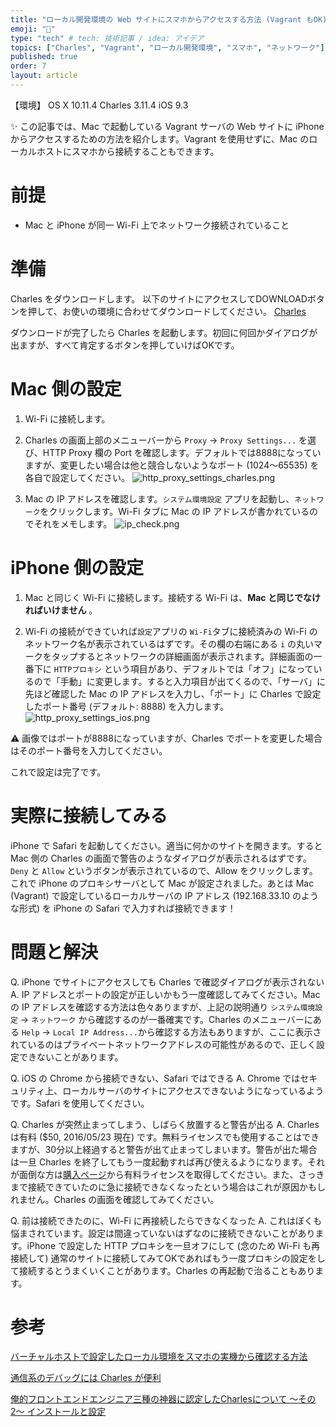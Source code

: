 ```yaml
---
title: "ローカル開発環境の Web サイトにスマホからアクセスする方法 (Vagrant もOK)"
emoji: "🐡"
type: "tech" # tech: 技術記事 / idea: アイデア
topics: ["Charles", "Vagrant", "ローカル開発環境", "スマホ", "ネットワーク"]
published: true
order: 7
layout: article
---
```


【環境】
OS X 10.11.4
Charles 3.11.4
iOS 9.3

✨ この記事では、Mac で起動している Vagrant サーバの Web サイトに iPhone からアクセスするための方法を紹介します。Vagrant を使用せずに、Mac のローカルホストにスマホから接続することもできます。

# 前提
* Mac と iPhone が同一 Wi-Fi 上でネットワーク接続されていること

# 準備
Charles をダウンロードします。
以下のサイトにアクセスしてDOWNLOADボタンを押して、お使いの環境に合わせてダウンロードしてください。
[Charles](http://www.charlesproxy.com/)

ダウンロードが完了したら Charles を起動します。初回に何回かダイアログが出ますが、すべて肯定するボタンを押していけばOKです。

# Mac 側の設定
1. Wi-Fi に接続します。

2. Charles の画面上部のメニューバーから `Proxy` -> `Proxy Settings...` を選び、HTTP Proxy 欄の Port を確認します。デフォルトでは8888になっていますが、変更したい場合は他と競合しないようなポート (1024〜65535) を各自で設定してください。
![http_proxy_settings_charles.png](https://qiita-image-store.s3.amazonaws.com/0/113895/0dd5e120-2225-285d-ce88-881f0f023e83.png)

3. Mac の IP アドレスを確認します。`システム環境設定` アプリを起動し、`ネットワーク`をクリックします。Wi-Fi タブに Mac の IP アドレスが書かれているのでそれをメモします。
![ip_check.png](https://qiita-image-store.s3.amazonaws.com/0/113895/723f565f-887f-79e7-7039-beee87071bd3.png)

# iPhone 側の設定
1. Mac と同じく Wi-Fi に接続します。接続する Wi-Fi は、**Mac と同じでなければいけません** 。

2. Wi-Fi の接続ができていれば`設定`アプリの `Wi-Fi`タブに接続済みの Wi-Fi のネットワーク名が表示されているはずです。その欄の右端にある `i` の丸いマークをタップするとネットワークの詳細画面が表示されます。詳細画面の一番下に `HTTPプロキシ` という項目があり、デフォルトでは「オフ」になっているので「手動」に変更します。すると入力項目が出てくるので、「サーバ」に先ほど確認した Mac の IP アドレスを入力し、「ポート」に Charles で設定したポート番号 (デフォルト: 8888) を入力します。
![http_proxy_settings_ios.png](https://qiita-image-store.s3.amazonaws.com/0/113895/48e105a1-e63e-37a8-8fd3-f4ef20830ca6.png)

⚠️ 画像ではポートが8888になっていますが、Charles でポートを変更した場合はそのポート番号を入力してください。

これで設定は完了です。

# 実際に接続してみる
iPhone で Safari を起動してください。適当に何かのサイトを開きます。すると Mac 側の Charles の画面で警告のようなダイアログが表示されるはずです。`Deny` と `Allow` というボタンが表示されているので、Allow をクリックします。これで iPhone のプロキシサーバとして Mac が設定されました。あとは Mac (Vagrant) で設定しているローカルサーバの IP アドレス (192.168.33.10 のような形式) を iPhone の Safari で入力すれば接続できます！

# 問題と解決
Q. iPhone でサイトにアクセスしても Charles で確認ダイアログが表示されない
A. IP アドレスとポートの設定が正しいかもう一度確認してみてください。Mac の IP アドレスを確認する方法は色々ありますが、上記の説明通り `システム環境設定` -> `ネットワーク` から確認するのが一番確実です。Charles のメニューバーにある `Help` -> `Local IP Address...`から確認する方法もありますが、ここに表示されているのはプライベートネットワークアドレスの可能性があるので、正しく設定できないことがあります。

Q. iOS の Chrome から接続できない、Safari ではできる
A. Chrome ではセキュリティ上、ローカルサーバのサイトにアクセスできないようになっているようです。Safari を使用してください。

Q. Charles が突然止まってしまう、しばらく放置すると警告が出る
A. Charles は有料 ($50, 2016/05/23 現在) です。無料ライセンスでも使用することはできますが、30分以上経過すると警告が出て止まってしまいます。警告が出た場合は一旦 Charles を終了してもう一度起動すれば再び使えるようになります。それが面倒な方は[購入ページ](http://www.charlesproxy.com/buy/)から有料ライセンスを取得してください。また、さっきまで接続できていたのに急に接続できなくなったという場合はこれが原因かもしれません。Charles の画面を確認してみてください。

Q. 前は接続できたのに、Wi-Fi に再接続したらできなくなった
A. これはぼくも悩まされています。設定は間違っていないはずなのに接続できないことがあります。iPhone で設定した HTTP プロキシを一旦オフにして (念のため Wi-Fi も再接続して) 通常のサイトに接続してみてOKであればもう一度プロキシの設定をして接続するとうまくいくことがあります。Charles の再起動で治ることもあります。

# 参考
[バーチャルホストで設定したローカル環境をスマホの実機から確認する方法](http://qiita.com/komeda/items/90e2ac07a8b1d5d1d44b)

[通信系のデバッグには Charles が便利](http://qiita.com/usagimaru/items/d340e87da98e62f99b60)

[俺的フロントエンドエンジニア三種の神器に認定したCharlesについて 〜その2〜 インストールと設定](http://qiita.com/dayoshix/items/d02e46b033b8f7d9f471)

